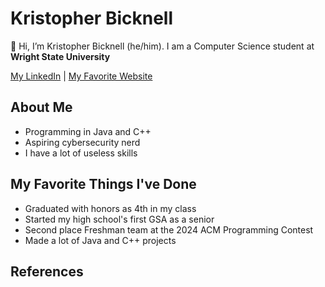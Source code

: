 # Kristopher Bicknell

👋 Hi, I’m Kristopher Bicknell (he/him). I am a Computer Science student at **Wright State University**

[My LinkedIn](https://www.linkedin.com/in/kristopher-bicknell-094b8b338) | [My Favorite Website](https://www.coolmathgames.com/)

## About Me

- Programming in Java and C++
- Aspiring cybersecurity nerd
- I have a lot of useless skills

## My Favorite Things I've Done

- Graduated with honors as 4th in my class
- Started my high school's first GSA as a senior
- Second place Freshman team at the 2024 ACM Programming Contest
- Made a lot of Java and C++ projects

## References

